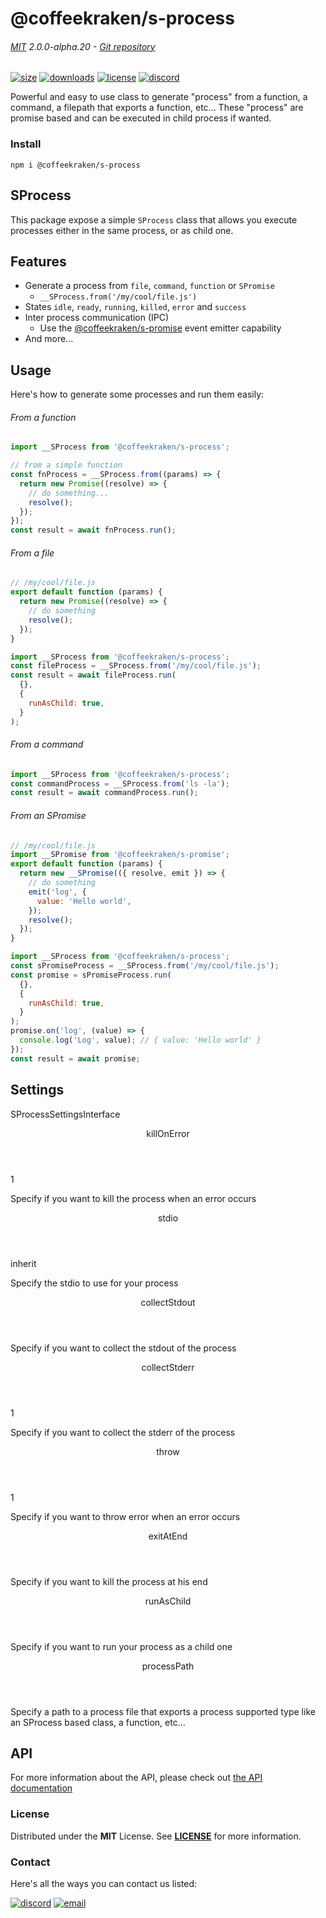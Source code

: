 <!-- This file has been generated using
     the "@coffeekraken/s-markdown-builder" package.
     !!! Do not edit it directly... -->


<!-- header -->
# @coffeekraken/s-process

###### [MIT](./license) 2.0.0-alpha.20 - [Git repository]()

<!-- shields -->
[![size](https://shields.io/bundlephobia/min/@coffeekraken/s-process?style=for-the-badge)](https://www.npmjs.com/package/@coffeekraken/s-process)
[![downloads](https://shields.io/npm/dm/@coffeekraken/s-process?style=for-the-badge)](https://www.npmjs.com/package/@coffeekraken/s-process)
[![license](https://shields.io/npm/l/@coffeekraken/s-process?style=for-the-badge)](./LICENSE)
[![discord](https://img.shields.io/discord/940362961682333767?color=5100FF&amp;label=Join%20us%20on%20Discord&amp;style=for-the-badge)](https://discord.gg/HzycksDJ)

<!-- description -->
Powerful and easy to use class to generate &quot;process&quot; from a function, a command, a filepath that exports a function, etc... These &quot;process&quot; are promise based and can be executed in child process if wanted.

<!-- install -->
### Install

```shell
npm i @coffeekraken/s-process

```

<!-- body -->

<!--
/**
* @name            README
* @namespace       doc
* @type            Markdown
* @platform        md
* @status          wip
* @menu            Documentation           /doc/readme
*
* @since           2.0.0
* @author    Olivier Bossel <olivier.bossel@gmail.com> (https://coffeekraken.io)
*/
-->

## SProcess

This package expose a simple `SProcess` class that allows you execute processes either in the same process, or as child one.

## Features

-   Generate a process from `file`, `command`, `function` or `SPromise`
    -   `__SProcess.from('/my/cool/file.js')`
-   States `idle`, `ready`, `running`, `killed`, `error` and `success`
-   Inter process communication (IPC)
    -   Use the [@coffeekraken/s-promise](/package/@coffeekraken/s-promise/doc/readme) event emitter capability
-   And more...

## Usage

Here's how to generate some processes and run them easily:

###### From a function

```js
import __SProcess from '@coffeekraken/s-process';

// from a simple function
const fnProcess = __SProcess.from((params) => {
  return new Promise((resolve) => {
    // do something...
    resolve();
  });
});
const result = await fnProcess.run();

```

###### From a file

```js
// /my/cool/file.js
export default function (params) {
  return new Promise((resolve) => {
    // do something
    resolve();
  });
}

import __SProcess from '@coffeekraken/s-process';
const fileProcess = __SProcess.from('/my/cool/file.js');
const result = await fileProcess.run(
  {},
  {
    runAsChild: true,
  }
);

```

###### From a command

```js
import __SProcess from '@coffeekraken/s-process';
const commandProcess = __SProcess.from('ls -la');
const result = await commandProcess.run();

```

###### From an SPromise

```js
// /my/cool/file.js
import __SPromise from '@coffeekraken/s-promise';
export default function (params) {
  return new __SPromise(({ resolve, emit }) => {
    // do something
    emit('log', {
      value: 'Hello world',
    });
    resolve();
  });
}

import __SProcess from '@coffeekraken/s-process';
const sPromiseProcess = __SProcess.from('/my/cool/file.js');
const promise = sPromiseProcess.run(
  {},
  {
    runAsChild: true,
  }
);
promise.on('log', (value) => {
  console.log('Log', value); // { value: 'Hello world' }
});
const result = await promise;

```

## Settings

<span class="s-typo s-typo--code">
SProcessSettingsInterface
</span>

<dl>
<dt class="s-font s-font--40 s-mbe s-mbe--30">
<header class="s-flex s-bg s-bg--main-surface s-radius">
<div class="s-flex-item s-flex-item--grow s-tc s-tc--accent s-p s-p--30 s-typo s-typo--strong">
killOnError             </div>
<div class="s-typo s-typo--bold s-p s-p--30 s-tc s-tc--info"></div>
</header>
<div class="s-pi s-pi--30 s-mbs s-mbs--40">
<div class="s-typo s-typo--code">1</div>
</div>
<p class="s-typo s-typo--p s-p s-p--30">Specify if you want to kill the process when an error occurs</p>
</dt>
<dt class="s-font s-font--40 s-mbe s-mbe--30">
<header class="s-flex s-bg s-bg--main-surface s-radius">
<div class="s-flex-item s-flex-item--grow s-tc s-tc--accent s-p s-p--30 s-typo s-typo--strong">
stdio             </div>
<div class="s-typo s-typo--bold s-p s-p--30 s-tc s-tc--info"></div>
</header>
<div class="s-pi s-pi--30 s-mbs s-mbs--40">
<div class="s-typo s-typo--code">inherit</div>
</div>
<p class="s-typo s-typo--p s-p s-p--30">Specify the stdio to use for your process</p>
</dt>
<dt class="s-font s-font--40 s-mbe s-mbe--30">
<header class="s-flex s-bg s-bg--main-surface s-radius">
<div class="s-flex-item s-flex-item--grow s-tc s-tc--accent s-p s-p--30 s-typo s-typo--strong">
collectStdout             </div>
<div class="s-typo s-typo--bold s-p s-p--30 s-tc s-tc--info"></div>
</header>
<p class="s-typo s-typo--p s-p s-p--30">Specify if you want to collect the stdout of the process</p>
</dt>
<dt class="s-font s-font--40 s-mbe s-mbe--30">
<header class="s-flex s-bg s-bg--main-surface s-radius">
<div class="s-flex-item s-flex-item--grow s-tc s-tc--accent s-p s-p--30 s-typo s-typo--strong">
collectStderr             </div>
<div class="s-typo s-typo--bold s-p s-p--30 s-tc s-tc--info"></div>
</header>
<div class="s-pi s-pi--30 s-mbs s-mbs--40">
<div class="s-typo s-typo--code">1</div>
</div>
<p class="s-typo s-typo--p s-p s-p--30">Specify if you want to collect the stderr of the process</p>
</dt>
<dt class="s-font s-font--40 s-mbe s-mbe--30">
<header class="s-flex s-bg s-bg--main-surface s-radius">
<div class="s-flex-item s-flex-item--grow s-tc s-tc--accent s-p s-p--30 s-typo s-typo--strong">
throw             </div>
<div class="s-typo s-typo--bold s-p s-p--30 s-tc s-tc--info"></div>
</header>
<div class="s-pi s-pi--30 s-mbs s-mbs--40">
<div class="s-typo s-typo--code">1</div>
</div>
<p class="s-typo s-typo--p s-p s-p--30">Specify if you want to throw error when an error occurs</p>
</dt>
<dt class="s-font s-font--40 s-mbe s-mbe--30">
<header class="s-flex s-bg s-bg--main-surface s-radius">
<div class="s-flex-item s-flex-item--grow s-tc s-tc--accent s-p s-p--30 s-typo s-typo--strong">
exitAtEnd             </div>
<div class="s-typo s-typo--bold s-p s-p--30 s-tc s-tc--info"></div>
</header>
<p class="s-typo s-typo--p s-p s-p--30">Specify if you want to kill the process at his end</p>
</dt>
<dt class="s-font s-font--40 s-mbe s-mbe--30">
<header class="s-flex s-bg s-bg--main-surface s-radius">
<div class="s-flex-item s-flex-item--grow s-tc s-tc--accent s-p s-p--30 s-typo s-typo--strong">
runAsChild             </div>
<div class="s-typo s-typo--bold s-p s-p--30 s-tc s-tc--info"></div>
</header>
<p class="s-typo s-typo--p s-p s-p--30">Specify if you want to run your process as a child one</p>
</dt>
<dt class="s-font s-font--40 s-mbe s-mbe--30">
<header class="s-flex s-bg s-bg--main-surface s-radius">
<div class="s-flex-item s-flex-item--grow s-tc s-tc--accent s-p s-p--30 s-typo s-typo--strong">
processPath             </div>
<div class="s-typo s-typo--bold s-p s-p--30 s-tc s-tc--info"></div>
</header>
<p class="s-typo s-typo--p s-p s-p--30">Specify a path to a process file that exports a process supported type like an SProcess based class, a function, etc...</p>
</dt>
</dl>

## API

For more information about the API, please check out [the API documentation](/api/@coffeekraken.s-process.node.SProcess)


<!-- license -->
### License

Distributed under the **MIT** License. See **[LICENSE](./license)** for more information.

<!-- contact -->
### Contact

Here's all the ways you can contact us listed:

[![discord](https://img.shields.io/badge/Join%20us%20on%20discord-Join-blueviolet?style=[config.shieldsio.style]&amp;logo=discord)](https://discord.gg/HzycksDJ)
[![email](https://img.shields.io/badge/Email%20us-Go-green?style=[config.shieldsio.style]&amp;logo=Mail.Ru)](mailto:olivier.bossel@gmail.com)
